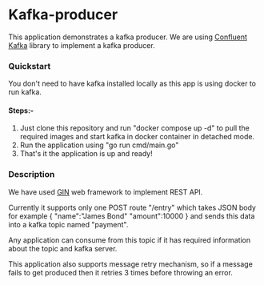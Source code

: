 # Kafka-producer

This application demonstrates a kafka producer. We are using 
[Confluent Kafka](github.com/confluentinc/confluent-kafka-go/kafka) library to implement a kafka producer.

### Quickstart

You don't need to have kafka installed locally as this app is using docker to run kafka.
#### Steps:-
1. Just clone this repository and run "docker compose up -d" to pull the required images and start kafka in docker container in detached mode.
2. Run the application using "go run cmd/main.go"
3. That's it the application is up and ready!

### Description 

We have used [GIN](https://github.com/gin-gonic/gin) web framework to implement REST API.

Currently it supports only one POST route "/entry" which takes JSON body for example 
{
    "name":"James Bond"
    "amount":10000
}
and sends this data into a kafka topic named "payment".

Any application can consume from this topic if it has required information about the topic and kafka server.

This application also supports message retry mechanism, so if a message fails to get produced then it retries 3 times before throwing an error.


